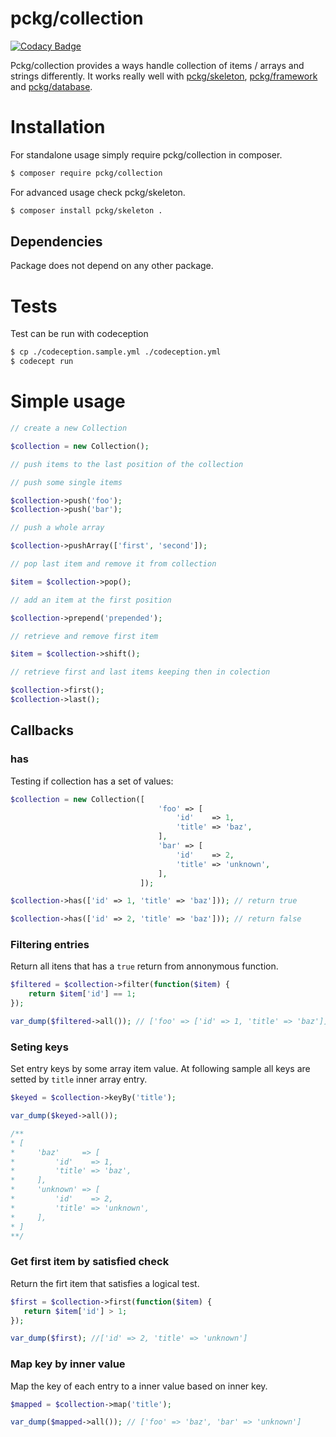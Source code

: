 # pckg/collection

[![Codacy Badge](https://api.codacy.com/project/badge/Grade/f98a48ae40b0432195e52c479115fcff)](https://www.codacy.com/app/schtr4jh/collection?utm_source=github.com&utm_medium=referral&utm_content=pckg/collection&utm_campaign=badger)


Pckg/collection provides a ways handle collection of items / arrays and strings differently. It works really well with [pckg/skeleton](https://github.com/pckg/skeleton), [pckg/framework](https://github.com/pckg/framework) and [pckg/database](https://github.com/pckg/database).

# Installation

For standalone usage simply require pckg/collection in composer.

```bash
$ composer require pckg/collection
```

For advanced usage check pckg/skeleton.

```bash
$ composer install pckg/skeleton .
```

## Dependencies

Package does not depend on any other package.

# Tests

Test can be run with codeception

```bash
$ cp ./codeception.sample.yml ./codeception.yml
$ codecept run
```
# Simple usage

```php
// create a new Collection

$collection = new Collection();

// push items to the last position of the collection

// push some single items

$collection->push('foo');
$collection->push('bar');

// push a whole array

$collection->pushArray(['first', 'second']);

// pop last item and remove it from collection

$item = $collection->pop();

// add an item at the first position

$collection->prepend('prepended');

// retrieve and remove first item

$item = $collection->shift();

// retrieve first and last items keeping then in colection

$collection->first();
$collection->last();

```

## Callbacks

### has

Testing if collection has a set of values:

```php
$collection = new Collection([
                                 'foo' => [
                                     'id'    => 1,
                                     'title' => 'baz',
                                 ],
                                 'bar' => [
                                     'id'    => 2,
                                     'title' => 'unknown',
                                 ],
                             ]);

$collection->has(['id' => 1, 'title' => 'baz'])); // return true

$collection->has(['id' => 2, 'title' => 'baz'])); // return false
```

### Filtering entries

Return all itens that has a `true` return from annonymous function.

```php
$filtered = $collection->filter(function($item) {
    return $item['id'] == 1;
});

var_dump($filtered->all()); // ['foo' => ['id' => 1, 'title' => 'baz']]
```

### Seting keys

Set entry keys by some array item value. At following sample all keys are setted by `title` inner array entry.

```php
$keyed = $collection->keyBy('title');

var_dump($keyed->all()); 

/**
* [
*     'baz'     => [
*         'id'    => 1,
*         'title' => 'baz',
*     ],
*     'unknown' => [
*         'id'    => 2,
*         'title' => 'unknown',
*     ],
* ]
**/
```

### Get first item by satisfied check

Return the firt item that satisfies a logical test.

```php
$first = $collection->first(function($item) { 
   return $item['id'] > 1; 
});

var_dump($first); //['id' => 2, 'title' => 'unknown']
```

### Map key by inner value

Map the key of each entry to a inner value based on inner key.

```php
$mapped = $collection->map('title');

var_dump($mapped->all()); // ['foo' => 'baz', 'bar' => 'unknown']
```
